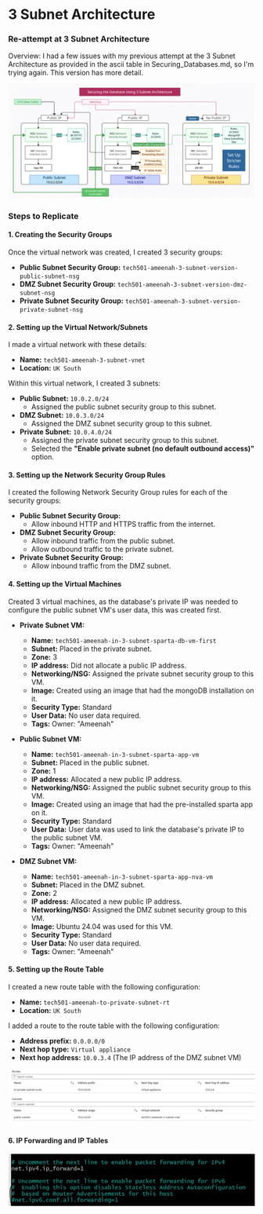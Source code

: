 # 3 Subnet Architecture

### Re-attempt at 3 Subnet Architecture

Overview: I had a few issues with my previous attempt at the 3 Subnet Architecture as provided in the ascii table in Securing_Databases.md, so I'm trying again. This version has more detail.


![alt text](3_subnet_arch_graph.png)

### Steps to Replicate

#### 1. Creating the Security Groups

Once the virtual network was created, I created 3 security groups:

- **Public Subnet Security Group:** ``tech501-ameenah-3-subnet-version-public-subnet-nsg``
- **DMZ Subnet Security Group:** 
``tech501-ameenah-3-subnet-version-dmz-subnet-nsg``
- **Private Subnet Security Group:** 
``tech501-ameenah-3-subnet-version-private-subnet-nsg``

#### 2. Setting up the Virtual Network/Subnets
I made a virtual network with these details:

- **Name:** ``tech501-ameenah-3-subnet-vnet``
- **Location:** ``UK South``

Within this virtual network, I created 3 subnets:
- **Public Subnet:** ``10.0.2.0/24``
  - Assigned the public subnet security group to this subnet.
- **DMZ Subnet:** ``10.0.3.0/24``
  - Assigned the DMZ subnet security group to this subnet.
- **Private Subnet:** ``10.0.4.0/24``
  - Assigned the private subnet security group to this subnet.
  - Selected the **"Enable private subnet (no default outbound access)"** option.

#### 3. Setting up the Network Security Group Rules

I created the following Network Security Group rules for each of the security groups:

- **Public Subnet Security Group:**
  - Allow inbound HTTP and HTTPS traffic from the internet.
- **DMZ Subnet Security Group:**
  - Allow inbound traffic from the public subnet.
  - Allow outbound traffic to the private subnet.
- **Private Subnet Security Group:**
  - Allow inbound traffic from the DMZ subnet.

#### 4. Setting up the Virtual Machines

Created 3 virtual machines, as the database's private IP was needed to configure the public subnet VM's user data, this was created first.

- **Private Subnet VM:** 
  - **Name:** ``tech501-ameenah-in-3-subnet-sparta-db-vm-first``
  - **Subnet:** Placed in the private subnet.
  - **Zone:** 3
  - **IP address:** Did not allocate a public IP address.
  - **Networking/NSG:** Assigned the private subnet security group to this VM.
  - **Image:** Created using an image that had the mongoDB installation on it.
  - **Security Type:** Standard
  - **User Data:** No user data required.
  - **Tags:** Owner: "Ameenah"

- **Public Subnet VM:** 
  - **Name:** ``tech501-ameenah-in-3-subnet-sparta-app-vm``
  - **Subnet:** Placed in the public subnet.
  - **Zone:** 1
  - **IP address:** Allocated a new public IP address.
  - **Networking/NSG:** Assigned the public subnet security group to this VM.
  - **Image:** Created using an image that had the pre-installed sparta app on it.
  - **Security Type:** Standard
  - **User Data:** User data was used to link the database's private IP to the public subnet VM.
  - **Tags:** Owner: "Ameenah"


- **DMZ Subnet VM:** 
  - **Name:** ``tech501-ameenah-in-3-subnet-sparta-app-nva-vm``
  - **Subnet:** Placed in the DMZ subnet.
  - **Zone:** 2
  - **IP address:** Allocated a new public IP address.
  - **Networking/NSG:** Assigned the DMZ subnet security group to this VM.
  - **Image:** Ubuntu 24.04 was used for this VM.
  - **Security Type:** Standard
  - **User Data:** No user data required.
  - **Tags:** Owner: "Ameenah"

#### 5. Setting up the Route Table

I created a new route table with the following configuration:

- **Name:** ``tech501-ameenah-to-private-subnet-rt``
- **Location:** ``UK South``

I added a route to the route table with the following configuration:

- **Address prefix:** ``0.0.0.0/0``
- **Next hop type:** ``Virtual appliance``
- **Next hop address:** ``10.0.3.4`` (The IP address of the DMZ subnet VM)

![Table Routing](routing.png)


#### 6. IP Forwarding and IP Tables

![IP Forwarding](ip_forwarding.png)

